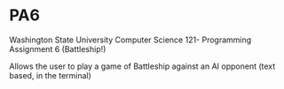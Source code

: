 # PA6
Washington State University Computer Science 121- Programming Assignment 6 (Battleship!)

  Allows the user to play a game of Battleship against an AI opponent (text based, in the terminal)
